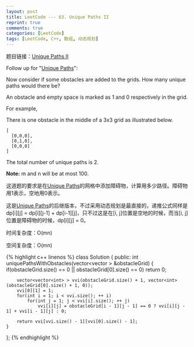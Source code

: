 ```yaml
---
layout: post
title: LeetCode --- 63. Unique Paths II
reprint: true
comments: true
categories: [LeetCode]
tags: [LeetCode, C++, 数组, 动态规划]
---
```



题目链接：[Unique Paths II](https://oj.leetcode.com/problems/unique-paths-ii/ ) 

Follow up for "[Unique Paths](https://oj.leetcode.com/problems/unique-paths/ )": 

Now consider if some obstacles are added to the grids. How many unique paths would there be? 

An obstacle and empty space is marked as 1 and 0 respectively in the grid. 

For example, 

There is one obstacle in the middle of a 3x3 grid as illustrated below. 

    [ 
      [0,0,0], 
      [0,1,0], 
      [0,0,0] 
    ] 

The total number of unique paths is 2. 

**Note:** m and n will be at most 100. 

这道题的要求是在[Unique Paths](https://oj.leetcode.com/problems/unique-paths/ )的网格中添加障碍物，计算用多少路径。障碍物用1表示，空地用0表示。

这是[Unique Paths](https://oj.leetcode.com/problems/unique-paths/ )的后继版本，不过采用动态规划是最直接的，递推公式同样是dp[i][j] = dp[i][j-1] + dp[i-1][j]，只不过这是在[i, j]位置是空地的时候，而当[i, j]位置是障碍物的时候，dp[i][j] = 0。

时间复杂度：O(mn)

空间复杂度：O(mn)

{% highlight c++ linenos %}
class Solution
{
public:
    int uniquePathsWithObstacles(vector<vector<int> > &obstacleGrid)
    {
        if(obstacleGrid.size() == 0 || obstacleGrid[0].size() == 0)
            return 0;
        
        vector<vector<int> > vvi(obstacleGrid.size() + 1, vector<int>(obstacleGrid[0].size() + 1, 0));
        vvi[0][1] = 1;
        for(int i = 1; i < vvi.size(); ++ i)
            for(int j = 1; j < vvi[i].size(); ++ j)
                vvi[i][j] = obstacleGrid[i - 1][j - 1] == 0 ? vvi[i][j - 1] + vvi[i - 1][j] : 0;
        
        return vvi[vvi.size() - 1][vvi[0].size() - 1];
    }
};
{% endhighlight %}
